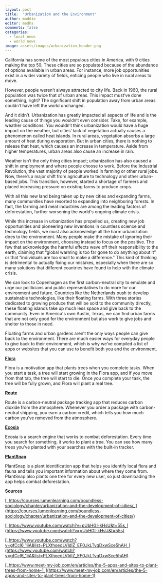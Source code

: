 ```yaml
---
layout: post
title:  "Urbanization and the Environment"
author: maddie
editor: medha
comments: false
categories:
  - local news
  - world news
image: assets/images/urbanization_header.png
---
```

California has some of the most populous cities in America, with 9 cities making the top 50. These cities are so populated because of the abundance of options available in urban areas. For instance, more job opportunities exist in a wider variety of fields, enticing people who live in rural areas to move. 

However, people weren’t always attracted to city life. Back in 1960, the rural population was twice that of urban areas. This impact must’ve done something, right? The significant shift in population away from urban areas couldn’t have left the world unchanged. 

And it didn’t. Urbanization has greatly impacted all aspects of life and is the leading cause of things you wouldn’t even consider. Take, for example, weather conditions. You wouldn’t think urbanization would have a huge impact on the weather, but cities' lack of vegetation actually causes a phenomenon called heat islands. In rural areas, vegetation absorbs a large amount of heat during evaporation. But in urban cities, there is nothing to release that heat, which causes an increase in temperature. Aside from higher temperatures, urban areas also cause an increase in rain.  

Weather isn’t the only thing cities impact; urbanization has also caused a shift in employment and where people choose to work. Before the Industrial Revolution, the vast majority of people worked in farming or other rural jobs. Now, there’s a major shift from agriculture to technology and other urban-based jobs. This transition, however, started a shortage of farmers and placed increasing pressure on existing farms to produce crops. 

With all this new land being taken up by new cities and expanding farms, many communities have resorted to expanding into neighboring forests. In fact, the farming and meat industries are among the leading factors of deforestation, further worsening the world's ongoing climate crisis. 

While this increase in urbanization has propelled us, creating new job opportunities and pioneering new inventions in countless science and technology fields, we must also acknowledge all the harm urbanization does to the environment. Many people make the mistake of ignoring their impact on the environment, choosing instead to focus on the positive. The few that acknowledge the harmful effects wave off their responsibility to the earth, claiming that “global warming is too far gone to do anything about it” or that “individuals are too small to make a difference.” This kind of thinking is detrimental to actually fixing our mistakes, especially when there are so many solutions that different countries have found to help with the climate crisis. 

We can look to Copenhagen as the first carbon-neutral city to emulate and urge our politicians and public representatives to do more for our environment and future. Countries like the Netherlands push to develop sustainable technologies, like their floating farms. With three stories dedicated to growing produce that will be sold to the community directly, these floating islands take up much less space and give back to the community. Even in America's own Austin, Texas, we can find urban farms that are not only good for the environment but also work to give jobs and shelter to those in need.

Floating farms and urban gardens aren’t the only ways people can give back to the environment. There are much easier ways for everyday people to give back to their environment, which is why we’ve compiled a list of apps or websites that you can use to benefit both you and the environment. 

[**Flora**](https://flora.appfinca.com/en/)

Flora is a motivation app that plants trees when you complete tasks. When you start a task, a tree will start growing in the Flora app, and if you move from that tab, the tree will start to die. Once you complete your task, the tree will be fully grown, and Flora will plant a real tree.

[**Route**](https://route.com/)

Route is a carbon-neutral package tracking app that reduces carbon dioxide from the atmosphere. Whenever you order a package with carbon-neutral shipping, you earn a carbon credit, which tells you how much carbon you’ve removed from the atmosphere.

[**Ecosia**](https://www.ecosia.org/)

Ecosia is a search engine that works to combat deforestation. Every time you search for something, it works to plant a tree. You can see how many trees you’ve planted with your searches with the built-in tracker. 

[**PlantSnap**](https://www.plantsnap.com/)

PlantSnap is a plant identification app that helps you identify local flora and fauna and tells you important information about where they come from. PlantSnap also plants one tree for every new user, so just downloading the app helps combat deforestation.

**Sources**

[_https://courses.lumenlearning.com/boundless-sociology/chapter/urbanization-and-the-development-of-cities/_](https://courses.lumenlearning.com/boundless-sociology/chapter/urbanization-and-the-development-of-cities/)

[_https://www.youtube.com/watch?v=pUbHGI-kHsU&t=55s_](https://www.youtube.com/watch?v=pUbHGI-kHsU&t=55s)

[_https://www.youtube.com/watch?v=gfCcI6_1iiA&list=PLXthoedLVIdIZ_EF0JkLTvqDxwSce5hAH_](https://www.youtube.com/watch?v=gfCcI6_1iiA&list=PLXthoedLVIdIZ_EF0JkLTvqDxwSce5hAH)

[_https://www.meet-my-job.com/en/articles/the-5-apps-and-sites-to-plant-trees-from-home-1_](https://www.meet-my-job.com/en/articles/the-5-apps-and-sites-to-plant-trees-from-home-1)